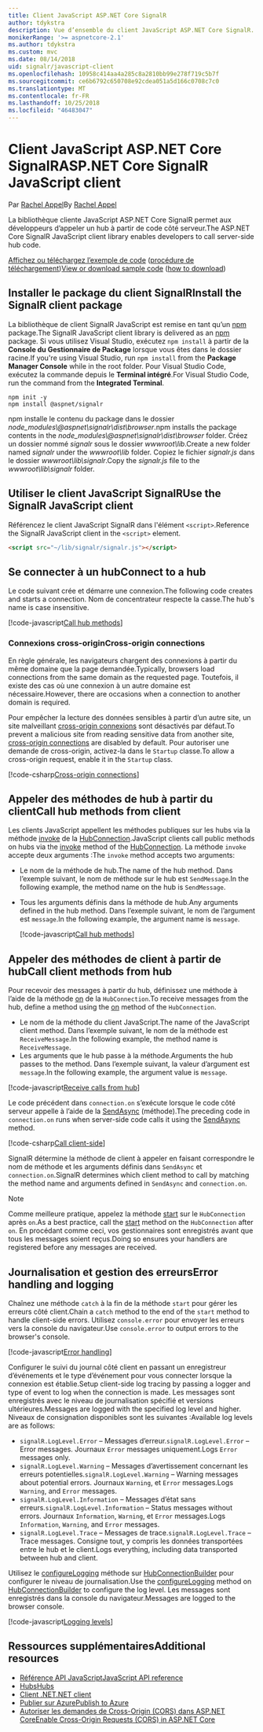 ```yaml
---
title: Client JavaScript ASP.NET Core SignalR
author: tdykstra
description: Vue d’ensemble du client JavaScript ASP.NET Core SignalR.
monikerRange: '>= aspnetcore-2.1'
ms.author: tdykstra
ms.custom: mvc
ms.date: 08/14/2018
uid: signalr/javascript-client
ms.openlocfilehash: 10958c414aa4a285c8a2810bb99e278f719c5b7f
ms.sourcegitcommit: ce6b6792c650708e92cdea051a5d166c0708c7c0
ms.translationtype: MT
ms.contentlocale: fr-FR
ms.lasthandoff: 10/25/2018
ms.locfileid: "46483047"
---
```

# <a name="aspnet-core-signalr-javascript-client"></a><span data-ttu-id="1f7f5-103">Client JavaScript ASP.NET Core SignalR</span><span class="sxs-lookup"><span data-stu-id="1f7f5-103">ASP.NET Core SignalR JavaScript client</span></span>

<span data-ttu-id="1f7f5-104">Par [Rachel Appel](http://twitter.com/rachelappel)</span><span class="sxs-lookup"><span data-stu-id="1f7f5-104">By [Rachel Appel](http://twitter.com/rachelappel)</span></span>

<span data-ttu-id="1f7f5-105">La bibliothèque cliente JavaScript ASP.NET Core SignalR permet aux développeurs d’appeler un hub à partir de code côté serveur.</span><span class="sxs-lookup"><span data-stu-id="1f7f5-105">The ASP.NET Core SignalR JavaScript client library enables developers to call server-side hub code.</span></span>

<span data-ttu-id="1f7f5-106">[Affichez ou téléchargez l’exemple de code](https://github.com/aspnet/Docs/tree/live/aspnetcore/signalr/javascript-client/sample) ([procédure de téléchargement](xref:tutorials/index#how-to-download-a-sample))</span><span class="sxs-lookup"><span data-stu-id="1f7f5-106">[View or download sample code](https://github.com/aspnet/Docs/tree/live/aspnetcore/signalr/javascript-client/sample) ([how to download](xref:tutorials/index#how-to-download-a-sample))</span></span>

## <a name="install-the-signalr-client-package"></a><span data-ttu-id="1f7f5-107">Installer le package du client SignalR</span><span class="sxs-lookup"><span data-stu-id="1f7f5-107">Install the SignalR client package</span></span>

<span data-ttu-id="1f7f5-108">La bibliothèque de client SignalR JavaScript est remise en tant qu’un [npm](https://www.npmjs.com/) package.</span><span class="sxs-lookup"><span data-stu-id="1f7f5-108">The SignalR JavaScript client library is delivered as an [npm](https://www.npmjs.com/) package.</span></span> <span data-ttu-id="1f7f5-109">Si vous utilisez Visual Studio, exécutez `npm install` à partir de la **Console du Gestionnaire de Package** lorsque vous êtes dans le dossier racine.</span><span class="sxs-lookup"><span data-stu-id="1f7f5-109">If you're using Visual Studio, run `npm install` from the **Package Manager Console** while in the root folder.</span></span> <span data-ttu-id="1f7f5-110">Pour Visual Studio Code, exécutez la commande depuis le **Terminal intégré**.</span><span class="sxs-lookup"><span data-stu-id="1f7f5-110">For Visual Studio Code, run the command from the **Integrated Terminal**.</span></span>

  ```console
  npm init -y
  npm install @aspnet/signalr
  ```

<span data-ttu-id="1f7f5-111">npm installe le contenu du package dans le dossier *node_modules\\@aspnet\signalr\dist\browser*.</span><span class="sxs-lookup"><span data-stu-id="1f7f5-111">npm installs the package contents in the *node_modules\\@aspnet\signalr\dist\browser* folder.</span></span> <span data-ttu-id="1f7f5-112">Créez un dossier nommé *signalr* sous le dossier *wwwroot\\lib*.</span><span class="sxs-lookup"><span data-stu-id="1f7f5-112">Create a new folder named *signalr* under the *wwwroot\\lib* folder.</span></span> <span data-ttu-id="1f7f5-113">Copiez le fichier *signalr.js* dans le dossier *wwwroot\lib\signalr*.</span><span class="sxs-lookup"><span data-stu-id="1f7f5-113">Copy the *signalr.js* file to the *wwwroot\lib\signalr* folder.</span></span>

## <a name="use-the-signalr-javascript-client"></a><span data-ttu-id="1f7f5-114">Utiliser le client JavaScript SignalR</span><span class="sxs-lookup"><span data-stu-id="1f7f5-114">Use the SignalR JavaScript client</span></span>

<span data-ttu-id="1f7f5-115">Référencez le client JavaScript SignalR dans l'élément `<script>`.</span><span class="sxs-lookup"><span data-stu-id="1f7f5-115">Reference the SignalR JavaScript client in the `<script>` element.</span></span>

```html
<script src="~/lib/signalr/signalr.js"></script>
```

## <a name="connect-to-a-hub"></a><span data-ttu-id="1f7f5-116">Se connecter à un hub</span><span class="sxs-lookup"><span data-stu-id="1f7f5-116">Connect to a hub</span></span>

<span data-ttu-id="1f7f5-117">Le code suivant crée et démarre une connexion.</span><span class="sxs-lookup"><span data-stu-id="1f7f5-117">The following code creates and starts a connection.</span></span> <span data-ttu-id="1f7f5-118">Nom de concentrateur respecte la casse.</span><span class="sxs-lookup"><span data-stu-id="1f7f5-118">The hub's name is case insensitive.</span></span>

[!code-javascript[Call hub methods](javascript-client/sample/wwwroot/js/chat.js?range=9-12,28)]

### <a name="cross-origin-connections"></a><span data-ttu-id="1f7f5-119">Connexions cross-origin</span><span class="sxs-lookup"><span data-stu-id="1f7f5-119">Cross-origin connections</span></span>

<span data-ttu-id="1f7f5-120">En règle générale, les navigateurs chargent des connexions à partir du même domaine que la page demandée.</span><span class="sxs-lookup"><span data-stu-id="1f7f5-120">Typically, browsers load connections from the same domain as the requested page.</span></span> <span data-ttu-id="1f7f5-121">Toutefois, il existe des cas où une connexion à un autre domaine est nécessaire.</span><span class="sxs-lookup"><span data-stu-id="1f7f5-121">However, there are occasions when a connection to another domain is required.</span></span>

<span data-ttu-id="1f7f5-122">Pour empêcher la lecture des données sensibles à partir d’un autre site, un site malveillant [cross-origin connexions](xref:security/cors) sont désactivés par défaut.</span><span class="sxs-lookup"><span data-stu-id="1f7f5-122">To prevent a malicious site from reading sensitive data from another site, [cross-origin connections](xref:security/cors) are disabled by default.</span></span> <span data-ttu-id="1f7f5-123">Pour autoriser une demande de cross-origin, activez-la dans le `Startup` classe.</span><span class="sxs-lookup"><span data-stu-id="1f7f5-123">To allow a cross-origin request, enable it in the `Startup` class.</span></span>

[!code-csharp[Cross-origin connections](javascript-client/sample/Startup.cs?highlight=29-35,56)]

## <a name="call-hub-methods-from-client"></a><span data-ttu-id="1f7f5-124">Appeler des méthodes de hub à partir du client</span><span class="sxs-lookup"><span data-stu-id="1f7f5-124">Call hub methods from client</span></span>

<span data-ttu-id="1f7f5-125">Les clients JavaScript appellent les méthodes publiques sur les hubs via la méthode [invoke](/javascript/api/%40aspnet/signalr/hubconnection#invoke) de la [HubConnection](/javascript/api/%40aspnet/signalr/hubconnection).</span><span class="sxs-lookup"><span data-stu-id="1f7f5-125">JavaScript clients call public methods on hubs via the [invoke](/javascript/api/%40aspnet/signalr/hubconnection#invoke) method of the [HubConnection](/javascript/api/%40aspnet/signalr/hubconnection).</span></span> <span data-ttu-id="1f7f5-126">La méthode `invoke` accepte deux arguments :</span><span class="sxs-lookup"><span data-stu-id="1f7f5-126">The `invoke` method accepts two arguments:</span></span>

* <span data-ttu-id="1f7f5-127">Le nom de la méthode de hub.</span><span class="sxs-lookup"><span data-stu-id="1f7f5-127">The name of the hub method.</span></span> <span data-ttu-id="1f7f5-128">Dans l’exemple suivant, le nom de méthode sur le hub est `SendMessage`.</span><span class="sxs-lookup"><span data-stu-id="1f7f5-128">In the following example, the method name on the hub is `SendMessage`.</span></span>
* <span data-ttu-id="1f7f5-129">Tous les arguments définis dans la méthode de hub.</span><span class="sxs-lookup"><span data-stu-id="1f7f5-129">Any arguments defined in the hub method.</span></span> <span data-ttu-id="1f7f5-130">Dans l’exemple suivant, le nom de l’argument est `message`.</span><span class="sxs-lookup"><span data-stu-id="1f7f5-130">In the following example, the argument name is `message`.</span></span>

  [!code-javascript[Call hub methods](javascript-client/sample/wwwroot/js/chat.js?range=24)]

## <a name="call-client-methods-from-hub"></a><span data-ttu-id="1f7f5-131">Appeler des méthodes de client à partir de hub</span><span class="sxs-lookup"><span data-stu-id="1f7f5-131">Call client methods from hub</span></span>

<span data-ttu-id="1f7f5-132">Pour recevoir des messages à partir du hub, définissez une méthode à l’aide de la méthode [on](/javascript/api/%40aspnet/signalr/hubconnection#on) de la `HubConnection`.</span><span class="sxs-lookup"><span data-stu-id="1f7f5-132">To receive messages from the hub, define a method using the [on](/javascript/api/%40aspnet/signalr/hubconnection#on) method of the `HubConnection`.</span></span>

* <span data-ttu-id="1f7f5-133">Le nom de la méthode du client JavaScript.</span><span class="sxs-lookup"><span data-stu-id="1f7f5-133">The name of the JavaScript client method.</span></span> <span data-ttu-id="1f7f5-134">Dans l’exemple suivant, le nom de la méthode est `ReceiveMessage`.</span><span class="sxs-lookup"><span data-stu-id="1f7f5-134">In the following example, the method name is `ReceiveMessage`.</span></span>
* <span data-ttu-id="1f7f5-135">Les arguments que le hub passe à la méthode.</span><span class="sxs-lookup"><span data-stu-id="1f7f5-135">Arguments the hub passes to the method.</span></span> <span data-ttu-id="1f7f5-136">Dans l’exemple suivant, la valeur d’argument est `message`.</span><span class="sxs-lookup"><span data-stu-id="1f7f5-136">In the following example, the argument value is `message`.</span></span>

[!code-javascript[Receive calls from hub](javascript-client/sample/wwwroot/js/chat.js?range=14-19)]

<span data-ttu-id="1f7f5-137">Le code précédent dans `connection.on` s’exécute lorsque le code côté serveur appelle à l’aide de la [SendAsync](/dotnet/api/microsoft.aspnetcore.signalr.clientproxyextensions.sendasync) (méthode).</span><span class="sxs-lookup"><span data-stu-id="1f7f5-137">The preceding code in `connection.on` runs when server-side code calls it using the [SendAsync](/dotnet/api/microsoft.aspnetcore.signalr.clientproxyextensions.sendasync) method.</span></span>

[!code-csharp[Call client-side](javascript-client/sample/hubs/chathub.cs?range=8-11)]

<span data-ttu-id="1f7f5-138">SignalR détermine la méthode de client à appeler en faisant correspondre le nom de méthode et les arguments définis dans `SendAsync` et `connection.on`.</span><span class="sxs-lookup"><span data-stu-id="1f7f5-138">SignalR determines which client method to call by matching the method name and arguments defined in `SendAsync` and `connection.on`.</span></span>

> [!NOTE]
> <span data-ttu-id="1f7f5-139">Comme meilleure pratique, appelez la méthode [start](/javascript/api/%40aspnet/signalr/hubconnection#start) sur le `HubConnection` après `on`.</span><span class="sxs-lookup"><span data-stu-id="1f7f5-139">As a best practice, call the [start](/javascript/api/%40aspnet/signalr/hubconnection#start) method on the `HubConnection` after `on`.</span></span> <span data-ttu-id="1f7f5-140">En procédant comme ceci, vos gestionnaires sont enregistrés avant que tous les messages soient reçus.</span><span class="sxs-lookup"><span data-stu-id="1f7f5-140">Doing so ensures your handlers are registered before any messages are received.</span></span>

## <a name="error-handling-and-logging"></a><span data-ttu-id="1f7f5-141">Journalisation et gestion des erreurs</span><span class="sxs-lookup"><span data-stu-id="1f7f5-141">Error handling and logging</span></span>

<span data-ttu-id="1f7f5-142">Chaînez une méthode `catch` à la fin de la méthode `start` pour gérer les erreurs côté client.</span><span class="sxs-lookup"><span data-stu-id="1f7f5-142">Chain a `catch` method to the end of the `start` method to handle client-side errors.</span></span> <span data-ttu-id="1f7f5-143">Utilisez `console.error` pour envoyer les erreurs vers la console du navigateur.</span><span class="sxs-lookup"><span data-stu-id="1f7f5-143">Use `console.error` to output errors to the browser's console.</span></span>

[!code-javascript[Error handling](javascript-client/sample/wwwroot/js/chat.js?range=28)]

<span data-ttu-id="1f7f5-144">Configurer le suivi du journal côté client en passant un enregistreur d’événements et le type d’événement pour vous connecter lorsque la connexion est établie.</span><span class="sxs-lookup"><span data-stu-id="1f7f5-144">Setup client-side log tracing by passing a logger and type of event to log when the connection is made.</span></span> <span data-ttu-id="1f7f5-145">Les messages sont enregistrés avec le niveau de journalisation spécifié et versions ultérieures.</span><span class="sxs-lookup"><span data-stu-id="1f7f5-145">Messages are logged with the specified log level and higher.</span></span> <span data-ttu-id="1f7f5-146">Niveaux de consignation disponibles sont les suivantes :</span><span class="sxs-lookup"><span data-stu-id="1f7f5-146">Available log levels are as follows:</span></span>

* <span data-ttu-id="1f7f5-147">`signalR.LogLevel.Error` &ndash; Messages d’erreur.</span><span class="sxs-lookup"><span data-stu-id="1f7f5-147">`signalR.LogLevel.Error` &ndash; Error messages.</span></span> <span data-ttu-id="1f7f5-148">Journaux `Error` messages uniquement.</span><span class="sxs-lookup"><span data-stu-id="1f7f5-148">Logs `Error` messages only.</span></span>
* <span data-ttu-id="1f7f5-149">`signalR.LogLevel.Warning` &ndash; Messages d’avertissement concernant les erreurs potentielles.</span><span class="sxs-lookup"><span data-stu-id="1f7f5-149">`signalR.LogLevel.Warning` &ndash; Warning messages about potential errors.</span></span> <span data-ttu-id="1f7f5-150">Journaux `Warning`, et `Error` messages.</span><span class="sxs-lookup"><span data-stu-id="1f7f5-150">Logs `Warning`, and `Error` messages.</span></span>
* <span data-ttu-id="1f7f5-151">`signalR.LogLevel.Information` &ndash; Messages d’état sans erreurs.</span><span class="sxs-lookup"><span data-stu-id="1f7f5-151">`signalR.LogLevel.Information` &ndash; Status messages without errors.</span></span> <span data-ttu-id="1f7f5-152">Journaux `Information`, `Warning`, et `Error` messages.</span><span class="sxs-lookup"><span data-stu-id="1f7f5-152">Logs `Information`, `Warning`, and `Error` messages.</span></span>
* <span data-ttu-id="1f7f5-153">`signalR.LogLevel.Trace` &ndash; Messages de trace.</span><span class="sxs-lookup"><span data-stu-id="1f7f5-153">`signalR.LogLevel.Trace` &ndash; Trace messages.</span></span> <span data-ttu-id="1f7f5-154">Consigne tout, y compris les données transportées entre le hub et le client.</span><span class="sxs-lookup"><span data-stu-id="1f7f5-154">Logs everything, including data transported between hub and client.</span></span>

<span data-ttu-id="1f7f5-155">Utilisez le [configureLogging](/javascript/api/%40aspnet/signalr/hubconnectionbuilder#configurelogging) méthode sur [HubConnectionBuilder](/javascript/api/%40aspnet/signalr/hubconnectionbuilder) pour configurer le niveau de journalisation.</span><span class="sxs-lookup"><span data-stu-id="1f7f5-155">Use the [configureLogging](/javascript/api/%40aspnet/signalr/hubconnectionbuilder#configurelogging) method on [HubConnectionBuilder](/javascript/api/%40aspnet/signalr/hubconnectionbuilder) to configure the log level.</span></span> <span data-ttu-id="1f7f5-156">Les messages sont enregistrés dans la console du navigateur.</span><span class="sxs-lookup"><span data-stu-id="1f7f5-156">Messages are logged to the browser console.</span></span>

[!code-javascript[Logging levels](javascript-client/sample/wwwroot/js/chat.js?range=9-12)]

## <a name="additional-resources"></a><span data-ttu-id="1f7f5-157">Ressources supplémentaires</span><span class="sxs-lookup"><span data-stu-id="1f7f5-157">Additional resources</span></span>

* [<span data-ttu-id="1f7f5-158">Référence API JavaScript</span><span class="sxs-lookup"><span data-stu-id="1f7f5-158">JavaScript API reference</span></span>](/javascript/api/?view=signalr-js-latest)
* [<span data-ttu-id="1f7f5-159">Hubs</span><span class="sxs-lookup"><span data-stu-id="1f7f5-159">Hubs</span></span>](xref:signalr/hubs)
* [<span data-ttu-id="1f7f5-160">Client .NET</span><span class="sxs-lookup"><span data-stu-id="1f7f5-160">.NET client</span></span>](xref:signalr/dotnet-client)
* [<span data-ttu-id="1f7f5-161">Publier sur Azure</span><span class="sxs-lookup"><span data-stu-id="1f7f5-161">Publish to Azure</span></span>](xref:signalr/publish-to-azure-web-app)
* [<span data-ttu-id="1f7f5-162">Autoriser les demandes de Cross-Origin (CORS) dans ASP.NET Core</span><span class="sxs-lookup"><span data-stu-id="1f7f5-162">Enable Cross-Origin Requests (CORS) in ASP.NET Core</span></span>](xref:security/cors)

